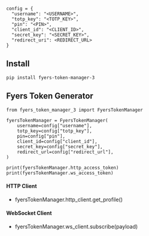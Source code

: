 ```
config = {
  "username": "<USERNAME>",
  "totp_key": "<TOTP_KEY>",
  "pin": "<PIN>",
  "client_id": "<CLIENT_ID>",
  "secret_key": "<SECRET_KEY>",
  "redirect_uri": <REDIRECT_URL>
}
```

## Install

```
pip install fyers-token-manager-3
```

## Fyers Token Generator

```
from fyers_token_manager_3 import FyersTokenManager

fyersTokenManager = FyersTokenManager(
    username=config["username"],
    totp_key=config["totp_key"],
    pin=config["pin"],
    client_id=config["client_id"],
    secret_key=config["secret_key"],
    redirect_url=config["redirect_url"],
)

print(fyersTokenManager.http_access_token)
print(fyersTokenManager.ws_access_token)
```

#### HTTP Client

- fyersTokenManager.http_client.get_profile()

#### WebSocket Client

- fyersTokenManager.ws_client.subscribe(payload)
